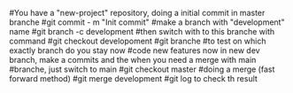 #You have a "new-project" repository, doing a initial commit in master branche
#git commit - m "Init commit"
#make a branch with "development" name
#git branch -c development
#then switch with to this branche with command
#git checkout developoment
#git branche #to test on which exactly branch do you stay now
#code new features now in new dev branch, make a commits and the when you need a merge with main #branche, just switch to main
#git checkout master
#doing a merge (fast forward method)
#git merge development
#git log to check th result